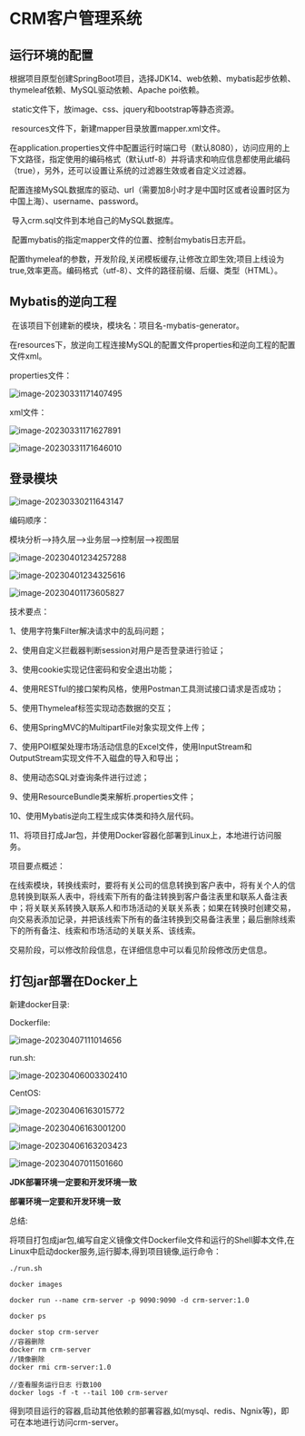 # CRM客户管理系统

## 运行环境的配置

​	根据项目原型创建SpringBoot项目，选择JDK14、web依赖、mybatis起步依赖、thymeleaf依赖、MySQL驱动依赖、Apache poi依赖。

​	static文件下，放image、css、jquery和bootstrap等静态资源。

​	resources文件下，新建mapper目录放置mapper.xml文件。

​	在application.properties文件中配置运行时端口号（默认8080），访问应用的上下文路径，指定使用的编码格式（默认utf-8）并将请求和响应信息都使用此编码（true），另外，还可以设置让系统的过滤器生效或者自定义过滤器。

​	配置连接MySQL数据库的驱动、url（需要加8小时才是中国时区或者设置时区为中国上海）、username、password。

​	导入crm.sql文件到本地自己的MySQL数据库。

​	配置mybatis的指定mapper文件的位置、控制台mybatis日志开启。

​	配置thymeleaf的参数，开发阶段,关闭模板缓存,让修改立即生效;项目上线设为true,效率更高。编码格式（utf-8）、文件的路径前缀、后缀、类型（HTML）。

## Mybatis的逆向工程

​	在该项目下创建新的模块，模块名：项目名-mybatis-generator。

​	在resources下，放逆向工程连接MySQL的配置文件properties和逆向工程的配置文件xml。

properties文件：

![image-20230331171407495](C:\Users\33796\AppData\Roaming\Typora\typora-user-images\image-20230331171407495.png)

xml文件：

![image-20230331171627891](C:\Users\33796\AppData\Roaming\Typora\typora-user-images\image-20230331171627891.png)

![image-20230331171646010](C:\Users\33796\AppData\Roaming\Typora\typora-user-images\image-20230331171646010.png)

## 登录模块

![image-20230330211643147](C:\Users\33796\AppData\Roaming\Typora\typora-user-images\image-20230330211643147.png)



编码顺序：

模块分析-->持久层-->业务层-->控制层-->视图层

![image-20230401234257288](C:\Users\33796\AppData\Roaming\Typora\typora-user-images\image-20230401234257288.png)

![image-20230401234325616](C:\Users\33796\AppData\Roaming\Typora\typora-user-images\image-20230401234325616.png)

![image-20230401173605827](C:\Users\33796\AppData\Roaming\Typora\typora-user-images\image-20230401173605827.png)

技术要点：

1、使用字符集Filter解决请求中的乱码问题；

2、使用自定义拦截器判断session对用户是否登录进行验证；

3、使用cookie实现记住密码和安全退出功能；

4、使用RESTful的接口架构风格，使用Postman工具测试接口请求是否成功；

5、使用Thymeleaf标签实现动态数据的交互；

6、使用SpringMVC的MultipartFile对象实现文件上传；

7、使用POI框架处理市场活动信息的Excel文件，使用InputStream和OutputStream实现文件不入磁盘的导入和导出；

8、使用动态SQL对查询条件进行过滤；

9、使用ResourceBundle类来解析.properties文件；

10、使用Mybatis逆向工程生成实体类和持久层代码。

11、将项目打成Jar包，并使用Docker容器化部署到Linux上，本地进行访问服务。

项目要点概述：

在线索模块，转换线索时，要将有关公司的信息转换到客户表中，将有关个人的信息转换到联系人表中，将线索下所有的备注转换到客户备注表里和联系人备注表中；将关联关系转换入联系人和市场活动的关联关系表；如果在转换时创建交易，向交易表添加记录，并把该线索下所有的备注转换到交易备注表里；最后删除线索下的所有备注、线索和市场活动的关联关系、该线索。

交易阶段，可以修改阶段信息，在详细信息中可以看见阶段修改历史信息。

## 打包jar部署在Docker上

新建docker目录:

Dockerfile:

![image-20230407111014656](C:\Users\33796\AppData\Roaming\Typora\typora-user-images\image-20230407111014656.png)

run.sh:

![image-20230406003302410](C:\Users\33796\AppData\Roaming\Typora\typora-user-images\image-20230406003302410.png)

CentOS:

![image-20230406163015772](C:\Users\33796\AppData\Roaming\Typora\typora-user-images\image-20230406163015772.png)

![image-20230406163001200](C:\Users\33796\AppData\Roaming\Typora\typora-user-images\image-20230406163001200.png)

![image-20230406163203423](C:\Users\33796\AppData\Roaming\Typora\typora-user-images\image-20230406163203423.png)

![image-20230407011501660](C:\Users\33796\AppData\Roaming\Typora\typora-user-images\image-20230407011501660.png)

**JDK部署环境一定要和开发环境一致**

**部署环境一定要和开发环境一致**

总结:

将项目打包成jar包,编写自定义镜像文件Dockerfile文件和运行的Shell脚本文件,在Linux中启动docker服务,运行脚本,得到项目镜像,运行命令：

```
./run.sh
```

```
docker images
```

```
docker run --name crm-server -p 9090:9090 -d crm-server:1.0
```

```
docker ps
```

```
docker stop crm-server
//容器删除
docker rm crm-server
//镜像删除
docker rmi crm-server:1.0
```

```
//查看服务运行日志 行数100
docker logs -f -t --tail 100 crm-server
```

得到项目运行的容器,启动其他依赖的部署容器,如(mysql、redis、Ngnix等)，即可在本地进行访问crm-server。

